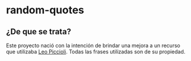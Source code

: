 # random-quotes

## ¿De que se trata?
Este proyecto nació con la intención de brindar una mejora a un recurso que utilizaba [Leo Piccioli](https://www.leopiccioli.com.ar/). Todas las frases utilizadas son de su propiedad. 

